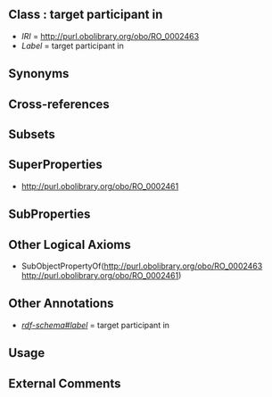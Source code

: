 
## Class : target participant in

 * *IRI* = http://purl.obolibrary.org/obo/RO_0002463
 * *Label* = target participant in

## Synonyms


## Cross-references


## Subsets


## SuperProperties

 * <http://purl.obolibrary.org/obo/RO_0002461>

## SubProperties


## Other Logical Axioms

 * SubObjectPropertyOf(<http://purl.obolibrary.org/obo/RO_0002463> <http://purl.obolibrary.org/obo/RO_0002461>)

## Other Annotations

 * *[rdf-schema#label](../../el/rdf-schema#label.md)* = target participant in

## Usage


## External Comments

